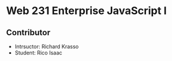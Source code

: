 # Web 231 Enterprise JavaScript I


## Contributor
- Intrsuctor: Richard Krasso
- Student: Rico Isaac

